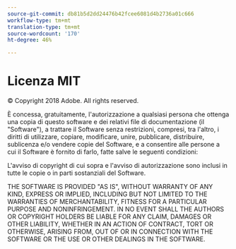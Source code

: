 ```yaml
---
source-git-commit: db81b5d2dd24476b42fcee6081d4b2736a01c666
workflow-type: tm+mt
translation-type: tm+mt
source-wordcount: '170'
ht-degree: 46%

---
```

# Licenza MIT

© Copyright 2018  Adobe. All rights reserved.

È concessa, gratuitamente, l&#39;autorizzazione a qualsiasi persona che ottenga una copia di questo software e dei relativi file di documentazione (il &quot;Software&quot;), a trattare il Software senza restrizioni, compresi, tra l&#39;altro, i diritti di utilizzare, copiare, modificare, unire, pubblicare, distribuire, sublicenza e/o vendere copie del Software, e a consentire alle persone a cui il Software è fornito di farlo, fatte salve le seguenti condizioni:

L&#39;avviso di copyright di cui sopra e l&#39;avviso di autorizzazione sono inclusi in tutte le copie o in parti sostanziali del Software.

THE SOFTWARE IS PROVIDED &quot;AS IS&quot;, WITHOUT WARRANTY OF ANY KIND,
EXPRESS OR IMPLIED, INCLUDING BUT NOT LIMITED TO THE WARRANTIES OF
MERCHANTABILITY, FITNESS FOR A PARTICULAR PURPOSE AND
NONINFRINGEMENT. IN NO EVENT SHALL THE AUTHORS OR COPYRIGHT HOLDERS BE
LIABLE FOR ANY CLAIM, DAMAGES OR OTHER LIABILITY, WHETHER IN AN ACTION
OF CONTRACT, TORT OR OTHERWISE, ARISING FROM, OUT OF OR IN CONNECTION
WITH THE SOFTWARE OR THE USE OR OTHER DEALINGS IN THE SOFTWARE.
